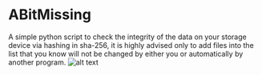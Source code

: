 # ABitMissing
A simple python script to check the integrity of the data on your storage device via hashing in sha-256, it is highly advised only to add files into the list that you know will not be changed by either you or automatically by another program.
![alt text](https://i.imgur.com/npo5Lis.png)
